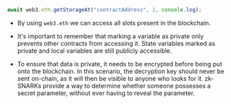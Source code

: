 ```js
await web3.eth.getStorageAt("contractAddress", 1, console.log);
```

-   By using `web3.eth` we can access all slots present in the blockchain.

-   It's important to remember that marking a variable as private only prevents other contracts from accessing it. State variables marked as private and local variables are still publicly accessible.

-   To ensure that data is private, it needs to be encrypted before being put onto the blockchain. In this scenario, the decryption key should never be sent on-chain, as it will then be visible to anyone who looks for it. zk-SNARKs provide a way to determine whether someone possesses a secret parameter, without ever having to reveal the parameter.

